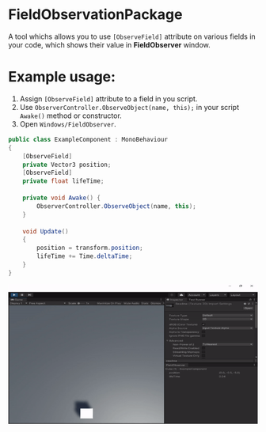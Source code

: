 # FieldObservationPackage

A tool whichs allows you to use `[ObserveField]` attribute on various fields in your code, which shows their value in **FieldObserver** window.

# Example usage:

1. Assign `[ObserveField]` attribute to a field in you script.
2. Use `ObserverController.ObserveObject(name, this);` in your script `Awake()` method or constructor.
3. Open `Windows/FieldObserver`.

```cs
public class ExampleComponent : MonoBehaviour
{
    [ObserveField]
    private Vector3 position;
    [ObserveField]
    private float lifeTime;

    private void Awake() {
        ObserverController.ObserveObject(name, this);
    }

    void Update()
    {
        position = transform.position;
        lifeTime += Time.deltaTime;
    }
}
```

![text](https://github.com/magalek/FieldObservationPackage/blob/master/readme.gif)
